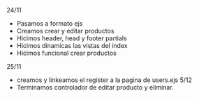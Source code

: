 24/11
- Pasamos a formato ejs
- Creamos crear y editar productos
- Hicimos header, head y footer partials
- Hicimos dinamicas las vistas del index
- Hicimos funcional crear productos

25/11
- creamos y linkeamos el register a la pagina de users.ejs
5/12
- Terminamos controlador de editar producto y eliminar.
